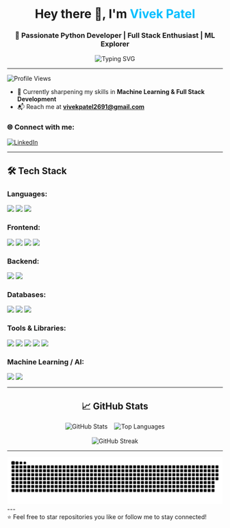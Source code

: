 <h1 align="center">Hey there 👋, I'm <span style="color:#00bfff;">Vivek Patel</span></h1>
<h3 align="center">🚀 Passionate Python Developer | Full Stack Enthusiast | ML Explorer</h3>

<p align="center">
  <img src="https://readme-typing-svg.demolab.com?font=Fira+Code&size=20&pause=1000&center=true&vCenter=true&width=435&lines=Writing+clean+code...;Learning+new+tech...;Building+cool+projects..." alt="Typing SVG" />
</p>

---
<p align="left">
  <img src="https://komarev.com/ghpvc/?username=vivekpatel-1962&style=flat&&color=0078D4&label=PROFILE+VIEWS" alt="Profile Views" />
</p>

- 🎯 Currently sharpening my skills in **Machine Learning & Full Stack Development**
- 📬 Reach me at **vivekpatel2691@gmail.com**

<h3 align="left">🌐 Connect with me:</h3>
<p align="left">
  <a href="https://linkedin.com/in/vivek-patel-a292912ab" target="_blank">
    <img src="https://img.shields.io/badge/LinkedIn-blue?logo=linkedin&style=for-the-badge" alt="LinkedIn" />
  </a>
</p>

---

<h2>🛠️ Tech Stack</h2>

<h3>Languages:</h3>
<p> <img src="https://img.shields.io/badge/Python-3776AB?style=for-the-badge&logo=python&logoColor=white"/> <img src="https://img.shields.io/badge/Java-007396?style=for-the-badge&logo=java&logoColor=white"/> <img src="https://img.shields.io/badge/JavaScript-F7DF1E?style=for-the-badge&logo=javascript&logoColor=black"/> </p>


<h3>Frontend:</h3>

<p> <img src="https://img.shields.io/badge/HTML5-E34F26?style=for-the-badge&logo=html5&logoColor=white"/> <img src="https://img.shields.io/badge/CSS3-1572B6?style=for-the-badge&logo=css3&logoColor=white"/> <img src="https://img.shields.io/badge/Bootstrap-7952B3?style=for-the-badge&logo=bootstrap&logoColor=white"/> <img src="https://img.shields.io/badge/Tailwind_CSS-06B6D4?style=for-the-badge&logo=tailwind-css&logoColor=white"/> </p>

<h3>Backend:</h3>
<p> <img src="https://img.shields.io/badge/Node.js-339933?style=for-the-badge&logo=node.js&logoColor=white"/> <img src="https://img.shields.io/badge/Express.js-000000?style=for-the-badge&logo=express&logoColor=white"/> </p>


<h3>Databases:</h3>
<p> <img src="https://img.shields.io/badge/MongoDB-47A248?style=for-the-badge&logo=mongodb&logoColor=white"/> <img src="https://img.shields.io/badge/MySQL-4479A1?style=for-the-badge&logo=mysql&logoColor=white"/> <img src="https://img.shields.io/badge/PostgreSQL-4169E1?style=for-the-badge&logo=postgresql&logoColor=white"/> </p>


<h3>Tools & Libraries:</h3>
<p>
  <img src="https://img.shields.io/badge/Git-F05032?style=for-the-badge&logo=git&logoColor=white"/>
  <img src="https://img.shields.io/badge/Pandas-150458?style=for-the-badge&logo=pandas&logoColor=white"/>
  <img src="https://img.shields.io/badge/Seaborn-000000?style=for-the-badge&logo=seaborn&logoColor=white"/>
  <img src="https://img.shields.io/badge/NumPy-013243?style=for-the-badge&logo=numpy&logoColor=white"/>
  <img src="https://img.shields.io/badge/Matplotlib-11557C?style=for-the-badge&logo=matplotlib&logoColor=white"/>
</p>


<h3>Machine Learning / AI:</h3>
<p> <img src="https://img.shields.io/badge/Scikit_Learn-F7931E?style=for-the-badge&logo=scikit-learn&logoColor=white"/> <img src="https://img.shields.io/badge/TensorFlow-FF6F00?style=for-the-badge&logo=tensorflow&logoColor=white"/> </p>

---


<h2 align="center">📈 GitHub Stats</h2>

<div align="center">
  <img src="https://github-readme-stats.vercel.app/api?username=vivekpatel-1962&show_icons=true&theme=github_dark&hide_border=false&border_radius=10" alt="GitHub Stats" height="170"/>
  &nbsp;&nbsp;
  <img src="https://github-readme-stats.vercel.app/api/top-langs/?username=vivekpatel-1962&layout=compact&theme=github_dark&hide_border=false&border_radius=10" alt="Top Languages" height="170"/>
</div>

<br/>

<div align="center">
  <img src="https://github-readme-streak-stats.herokuapp.com/?user=vivekpatel-1962&theme=github_dark&hide_border=false&border_radius=10" alt="GitHub Streak" width="500"/>
</div>







---

<picture>
  <source media="(prefers-color-scheme: dark)" srcset="https://raw.githubusercontent.com/vivekpatel-1962/vivekpatel-1962/output/github-snake-dark.svg" />
  <source media="(prefers-color-scheme: light)" srcset="https://raw.githubusercontent.com/vivekpatel-1962/vivekpatel-1962/output/github-snake.svg" />
  <img alt="github-snake" src="https://raw.githubusercontent.com/vivekpatel-1962/vivekpatel-1962/output/github-snake.svg" />
</picture>
---


<br/>
⭐️ Feel free to star repositories you like or follow me to stay connected!
